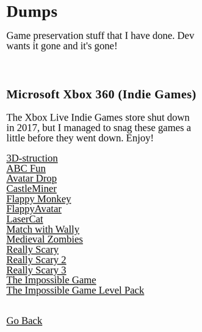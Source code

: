 <html>
<style>
		h3 {
			font-family: AppleKid;
			line-height: 1;
			letter-spacing: 0.8px;
		}
		h2 {
			font-family: AppleKid;
			line-height: 1;
			letter-spacing: 0.8px;
		}
		h1 {
			font-family: AppleKid;
			line-height: 1;
			letter-spacing: 0.8px;
		}
		@font-face {
			font-family: AppleKid;
			src: url('../images/Apple-Kid.woff2') format('woff2'),
				url('../images/Apple-Kid.woff') format('woff');
			font-weight: normal;
			font-style: normal;
		}
        p.small {
            line-height: 1;
        }
		.mainContent {
			font-family: AppleKid;
			font-size: 20pt;
			line-height: 1;
		}
</style>
<body>
<div class="mainContent">
<h1 style="font-size:32pt">Dumps</h1>
<p>Game preservation stuff that I have done. Dev wants it gone and it's gone!</p><br />
<h3 style="font-size:24pt">Microsoft Xbox 360 (Indie Games)</h3>
<p>The Xbox Live Indie Games store shut down in 2017, but I managed to snag these games a little before they went down. Enjoy!</p>
<a href="https://archive.org/details/xblig_3dstruction">3D-struction</a><br />
<a href="https://archive.org/details/xblig_abcfun">ABC Fun</a><br />
<a href="https://archive.org/details/xblig_avatardrop">Avatar Drop</a><br />
<a href="https://archive.org/details/xblig_castleminer">CastleMiner</a><br />
<a href="https://archive.org/details/xblig_flappymonkey">Flappy Monkey</a><br />
<a href="https://archive.org/details/xblig_flappyavatar">FlappyAvatar</a><br />
<a href="https://archive.org/details/xblig_lasercat">LaserCat</a><br />
<a href="https://archive.org/details/xblig_mww">Match with Wally</a><br />
<a href="https://archive.org/details/xblig_medievalzombies">Medieval Zombies</a><br />
<a href="https://archive.org/details/xblig_really-scary">Really Scary</a><br />
<a href="https://archive.org/details/xblig_really-scary-2">Really Scary 2</a><br />
<a href="https://archive.org/details/xblig_really-scary-3">Really Scary 3</a><br />
<a href="https://archive.org/details/xblig_the-impossible-game">The Impossible Game</a><br />
<a href="https://archive.org/details/xblig_tig-level-pack">The Impossible Game Level Pack</a><br />
<br />
<br />
<a href="..">Go Back</a><br />
</div>
</body>
</html>